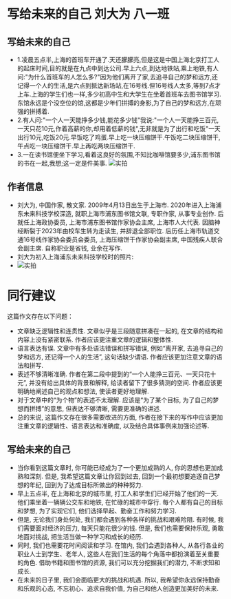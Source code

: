 # 写给未来的自己 刘大为 八一班
## 写给未来的自己
- 1.凌晨五点半,上海的首班车开通了.天还朦朦亮,但是这是中国上海北京打工人的起床时间,目的就是在九点中到达公司.早上六点,到达地铁站,乘上地铁,有人问:"为什么首班车的人怎么多?"因为他们离开了家,去追寻自己的梦和远方,还记得一个人的生活,是六点到抵达新场站,在16号线.但16号线人太多,等到7点才上车.上海的学生们也一样,多少初高中生和大学生在坐着首班车去图书馆学习.东馆永远是个没空位的馆,这都是少年们拼搏的身影,为了自己的梦和远方,在顽强的拼搏着.
- 2.有人问:"一个人一天能挣多少钱,能花多少钱"我说:"一个人一天能挣三百元,一天只花10元,作着高薪的你,却用着低薪的钱",无非就是为了出行和吃饭"一天出行10元,吃饭20元.早饭吃了鸡蛋.早上吃一块压缩饼干.午饭吃二块压缩饼干,午点吃一块压缩饼干.早上再吃两块压缩饼干.
- 3.一在读书馆便坐下学习,看着这良好的氛围,不知比咖啡馆要多少,浦东图书馆的书在一起,我想;这一定是件美事.
  ![实拍](https://bili-08a04-nq3.github.io/David/letter.png )

## 作者信息
- 刘大为, 中国作家, 散文家. 2009年4月13日出生于上海市. 2020年进入上海浦东未来科技学校深造, 就职上海市浦东图书馆文联, 专职作家, 从事专业创作. 后就任上海政协委员, 上海市浦东图书馆作家协会主席, 上海市人大代表. 因脑神经断裂于2023年由校车生转为走读生, 并辞退全部职位. 后历任上海市轨道交通16号线作家协会委员会委员, 上海压缩饼干作家协会副主席, 中国残疾人联合会副主席. 自称职业是省钱, 业余在写作.
- 刘大为初入上海浦东未来科技学校时的照片: 
- ![实拍](https://bili-08a04-nq3.github.io/David/david.png )

# 同行建议
这篇作文存在以下问题：
- 文章缺乏逻辑性和连贯性. 文章似乎是三段随意拼凑在一起的, 在文章的结构和内容上没有紧密联系. 作者应该更注重文章的逻辑和整体性. 
- 语言表达有误. 文章中有多处语法错误和拼写错误, 例如“离开家, 去追寻自己的梦和远方, 还记得一个人的生活”, 这句话缺少谓语. 作者应该更加注意文章的语法和拼写. 
- 表述不够清晰准确. 作者在第二段中提到的“一个人能挣三百元、一天只花十元”, 并没有给出具体的背景和解释, 给读者留下了很多猜测的空间. 作者应该更明确地阐述自己的观点和想法, 使读者更好地理解. 
- 对于文章中的“为个物”的表述不太理解. 应该是“为了某个目标, 为了自己的梦想而拼搏”的意思, 但表达不够清晰, 需要更准确的讲述. 
- 总的来说, 这篇作文存在很多需要改进的方面, 作者在接下来的写作中应该更加注重文章的逻辑性、语言表达和准确度, 以及结合具体事例来加强论述等. 

## 写给未来的自己

- 当你看到这篇文章时, 你可能已经成为了一个更加成熟的人, 你的思想也更加成熟和深刻. 但是, 我希望这篇文章让你回到过去, 回到一个最初想要追逐自己梦想的年纪, 回到为了达成目标所做出的种种努力.
- 早上五点半, 在上海和北京的城市里, 打工人和学生们已经开始了他们的一天. 他们乘坐着一辆辆公交车和地铁, 在忙碌的城市中穿行. 每个人都有自己的目标和梦想, 为了实现它们, 他们选择早起、勤奋工作和努力学习.
- 但是, 无论我们身处何处, 我们都会遇到各种各样的挑战和艰难险阻. 有时候, 我们需要面对经济的压力, 每天只能花很少的钱. 但是, 我们也需要保持乐观, 勇敢地面对挑战, 把生活当做一种学习和成长的经历.
- 同时, 我们也需要花时间阅读和学习. 在馆内, 我们会遇到各种人, 从各行各业的职业人士到学生、老年人, 这些人在我们生活的每个角落中都扮演着至关重要的角色. 借助书籍和图书馆的资源, 我们可以充分挖掘我们的潜力, 不断求知和成长.
- 在未来的日子里, 我们会面临更大的挑战和机遇. 所以, 我希望你永远保持勤奋和乐观的心态, 不忘初心、追求自我价值, 为自己和他人创造更加美好的未来. 
